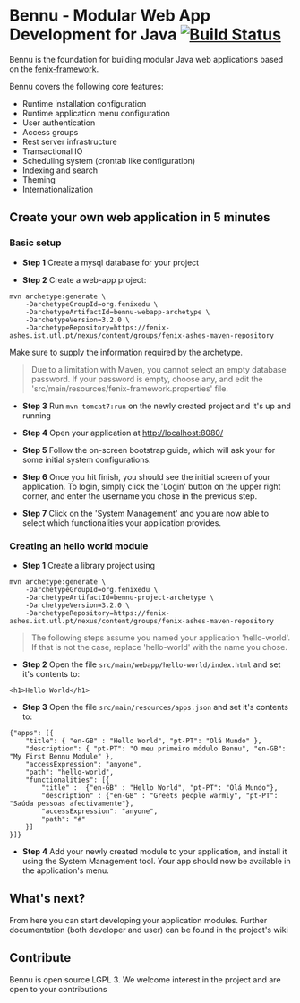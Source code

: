 # Bennu - Modular Web App Development for Java [![Build Status](https://travis-ci.org/FenixEdu/bennu.svg?branch=develop)](https://travis-ci.org/FenixEdu/bennu)

Bennu is the foundation for building modular Java web applications based on the [fenix-framework](http://fenix-framework.github.io/).

Bennu covers the following core features:
* Runtime installation configuration
* Runtime application menu configuration
* User authentication
* Access groups
* Rest server infrastructure
* Transactional IO
* Scheduling system (crontab like configuration)
* Indexing and search
* Theming
* Internationalization

## Create your own web application in 5 minutes

### Basic setup

* __Step 1__ Create a mysql database for your project

* __Step 2__ Create a web-app project:
```
mvn archetype:generate \
    -DarchetypeGroupId=org.fenixedu \
    -DarchetypeArtifactId=bennu-webapp-archetype \
    -DarchetypeVersion=3.2.0 \
    -DarchetypeRepository=https://fenix-ashes.ist.utl.pt/nexus/content/groups/fenix-ashes-maven-repository
```
Make sure to supply the information required by the archetype.

> Due to a limitation with Maven, you cannot select an empty database password.
> If your password is empty, choose any, and edit the 'src/main/resources/fenix-framework.properties' file.

* __Step 3__ Run ```mvn tomcat7:run``` on the newly created project and it's up and running

* __Step 4__ Open your application at [http://localhost:8080/](http://localhost:8080/)

* __Step 5__ Follow the on-screen bootstrap guide, which will ask your for some initial system configurations.

* __Step 6__ Once you hit finish, you should see the initial screen of your application. To login, simply
             click the 'Login' button on the upper right corner, and enter the username you chose in the
             previous step.

* __Step 7__ Click on the 'System Management' and you are now able to select which functionalities your
             application provides.

### Creating an hello world module

* __Step 1__ Create a library project using
```
mvn archetype:generate \
    -DarchetypeGroupId=org.fenixedu \
    -DarchetypeArtifactId=bennu-project-archetype \
    -DarchetypeVersion=3.2.0 \
    -DarchetypeRepository=https://fenix-ashes.ist.utl.pt/nexus/content/groups/fenix-ashes-maven-repository
```

> The following steps assume you named your application 'hello-world'. If that is not the case,
> replace 'hello-world' with the name you chose.

* __Step 2__ Open the file ```src/main/webapp/hello-world/index.html``` and set it's contents to:
```
<h1>Hello World</h1>
```

* __Step 3__ Open the file ```src/main/resources/apps.json``` and set it's contents to:
```
{"apps": [{
    "title": { "en-GB" : "Hello World", "pt-PT": "Olá Mundo" },
    "description": { "pt-PT": "O meu primeiro módulo Bennu", "en-GB": "My First Bennu Module" },
    "accessExpression": "anyone",
    "path": "hello-world",
    "functionalities": [{
        "title" :  {"en-GB" : "Hello World", "pt-PT": "Olá Mundo"},
        "description" : {"en-GB" : "Greets people warmly", "pt-PT": "Saúda pessoas afectivamente"},
        "accessExpression": "anyone",
        "path": "#"
    }]
}]}
```

* __Step 4__ Add your newly created module to your application, and install it using the System Management tool.
             Your app should now be available in the application's menu.

## What's next?

From here you can start developing your application modules. Further documentation (both developer and user) can be found in the project's wiki

## Contribute

Bennu is open source LGPL 3. We welcome interest in the project and are open to your contributions
